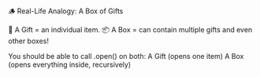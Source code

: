 🪵 Real-Life Analogy: A Box of Gifts

🎁 A Gift = an individual item.
📦 A Box = can contain multiple gifts and even other boxes!

You should be able to call .open() on both:
A Gift (opens one item)
A Box (opens everything inside, recursively)